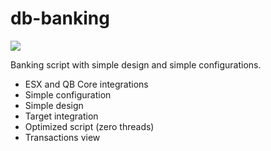 # db-banking

![](https://repository-images.githubusercontent.com/487548242/b818b359-6203-433b-b4c5-e7719e41352e)

Banking script with simple design and simple configurations.

- ESX and QB Core integrations
- Simple configuration
- Simple design
- Target integration
- Optimized script (zero threads)
- Transactions view
